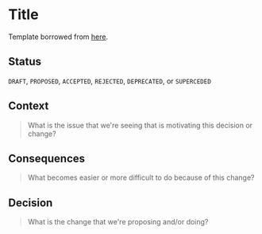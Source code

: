 # Title

Template borrowed from [here](https://github.com/joelparkerhenderson/architecture-decision-record/blob/main/locales/en/templates/decision-record-template-by-michael-nygard/index.md).

## Status

`DRAFT`, `PROPOSED`, `ACCEPTED`, `REJECTED`, `DEPRECATED`, or `SUPERCEDED`

## Context

> What is the issue that we're seeing that is motivating this decision or change?

## Consequences

> What becomes easier or more difficult to do because of this change?

## Decision

> What is the change that we're proposing and/or doing?
